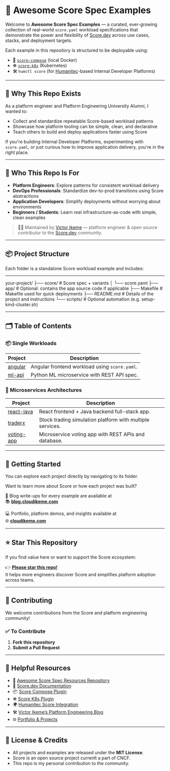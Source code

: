 # 🌟 Awesome Score Spec Examples

Welcome to **Awesome Score Spec Examples** — a curated, ever-growing collection of real-world `score.yaml` workload specifications that demonstrate the power and flexibility of [Score.dev](https://score.dev) across use cases, stacks, and deployment targets.

Each example in this repository is structured to be deployable using:

- 🐳 [`score-compose`](https://github.com/score-spec/score-compose) (local Docker)
- ☸️ [`score-k8s`](https://github.com/score-spec/score-k8s) (Kubernetes)
- 🛠️ `humctl score` (for [Humanitec](https://humanitec.com)-based Internal Developer Platforms)

---

## 🎯 Why This Repo Exists

As a platform engineer and Platform Engineering University Alumni, I wanted to:

- Collect and standardize repeatable Score-based workload patterns
- Showcase how platform tooling can be simple, clean, and declarative
- Teach others to build and deploy applications faster using Score

If you're building Internal Developer Platforms, experimenting with `score.yaml`, or just curious how to improve application delivery, you're in the right place.

---

## 🤝 Who This Repo Is For

- **Platform Engineers**: Explore patterns for consistent workload delivery
- **DevOps Professionals**: Standardize dev-to-prod transitions using Score abstractions
- **Application Developers**: Simplify deployments without worrying about environments
- **Beginners / Students**: Learn real infrastructure-as-code with simple, clean examples

> 🧑‍💻 Maintained by [Victor Ikeme](https://cloudikeme.com) — platform engineer & open source contributor to the [Score.dev](https://score.dev) community.

---

## 📦 Project Structure

Each folder is a standalone Score workload example and includes:

---

your-project/
├── score/                # Score spec + variants
│   └── score.yaml
├── app/                 # Optional: contains the app source code if applicable
├── Makefile             # Makefile used for quick deployments
├── README.md             # Details of the project and instructions
└── scripts/              # Optional automation (e.g. setup-kind-cluster.sh)

---

## 🗂 Table of Contents

### 📦 Single Workloads

| Project | Description |
|--------|-------------|
| [angular](./angular/) | Angular frontend workload using `score.yaml`. |
| [ml-api](./ml-api/) | Python ML microservice with REST API spec. |

### 🧩 Microservices Architectures

| Project | Description |
|--------|-------------|
| [react-java](./react-java/) | React frontend + Java backend full-stack app. |
| [traderx](./traderx/) | Stock trading simulation platform with multiple services. |
| [voting-app](./voting-app/) | Microservice voting app with REST APIs and database. |

---

## 🚀 Getting Started

You can explore each project directly by navigating to its folder.

Want to learn more about Score or how each project was built?

📝 Blog write-ups for every example are available at  
📚 **[blog.cloudikeme.com](https://blog.cloudikeme.com)**

💻 Portfolio, platform demos, and insights available at  
🌐 **[cloudikeme.com](https://cloudikeme.com)**

---

## ⭐️ Star This Repository

If you find value here or want to support the Score ecosystem:

👉 **[Please star this repo!](https://github.com/victor-ikeme/awesome-score-spec-examples/stargazers)**  
It helps more engineers discover Score and simplifies platform adoption across teams.

---

## 🤲 Contributing

We welcome contributions from the Score and platform engineering community!

### ✅ To Contribute

1. **Fork this repository**
2. **Submit a Pull Request**

---

## 🔗 Helpful Resources

- 🧾 [Awesome Score Spec Resources Repository](https://github.com/victor-ikeme/awesome-score-spec/)
- 🧾 [Score.dev Documentation](https://score.dev/docs)
- 📦 [Score Compose Plugin](https://github.com/score-spec/score-compose)
- ☸️ [Score K8s Plugin](https://github.com/score-spec/score-k8s)
- 🌍 [Humanitec Score Integration](https://docs.humanitec.com/integrations/score)
- 🛠️ [Victor Ikeme’s Platform Engineering Blog](https://blog.cloudikeme.com)
- 🌐 [Portfolio & Projects](https://cloudikeme.com)

---

## 💬 License & Credits

- All projects and examples are released under the **MIT License**.
- Score is an open source project currenlt a part of CNCF.
- This repo is my personal contribution to the community.
